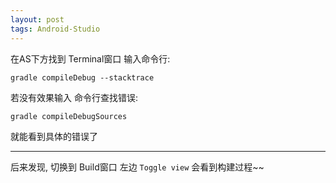 ```yaml
---
layout: post
tags: Android-Studio
---
```


在AS下方找到 Terminal窗口 输入命令行:

```
gradle compileDebug --stacktrace
```

若没有效果输入 命令行查找错误:

```
gradle compileDebugSources
```

就能看到具体的错误了

---

后来发现, 切换到 Build窗口 左边 `Toggle view` 会看到构建过程~~
